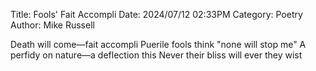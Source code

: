 Title: Fools' Fait Accompli
Date: 2024/07/12 02:33PM
Category: Poetry
Author: Mike Russell

Death will come—fait accompli
Puerile fools think "none will stop me"
A perfidy on nature—a deflection this
Never their bliss will ever they wist